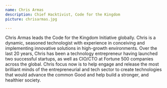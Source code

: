 ```yaml
---
name: Chris Armas
description: Chief Hacktivist, Code for the Kingdom
picture: chrisarmas.jpg

---
```


Chris Armas leads the Code for the Kingdom Initiative globally. Chris is a dynamic, seasoned technologist with experience in conceiving and implementing innovative solutions in high-growth environments. Over the last 20 years, Chris has been a technology entrepreneur having launched two successful startups, as well as CIO/CTO at Fortune 500 companies across the global. Chris focus now is to help engage and release the most brilliant minds of the entrepreneurial and tech sector to create technologies that would advance the common Good and help build a stronger, and healthier society. 

